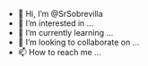 - 👋 Hi, I’m @SrSobrevilla
- 👀 I’m interested in ...
- 🌱 I’m currently learning ...
- 💞️ I’m looking to collaborate on ...
- 📫 How to reach me ...

<!---
SrSobrevilla/SrSobrevilla is a ✨ special ✨ repository because its `README.md` (this file) appears on your GitHub profile.
You can click the Preview link to take a look at your changes.
--->
